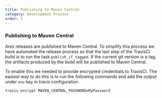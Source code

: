 ```yaml
---
title: Publishing to Maven Central
category: Development Process
order: 1
---
```


### Publishing to Maven Central

Arez releases are published to Maven Central. To simplify this process we have automated the release
process so that the last step of the TravisCI build is to run the task `publish_if_tagged`. If the
current git version is a tag, the artifacts produced by the build will be published to Maven Central.

To enable this we needed to provide encrypted credentials to TravisCI. The easiest way to do this is
to run the following commands and add the output under `env` key in travis configuration.

    travis encrypt MAVEN_CENTRAL_PASSWORD=MyPassword
